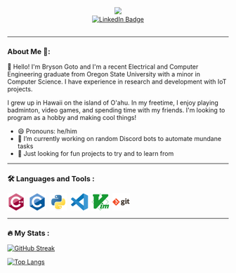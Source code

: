 
<!--- Aloha Gif -->
<div id="header" align="center">
  <img src="https://media.giphy.com/media/gGqbqaaxz6orZN8w7i/giphy.gif" width="100"/>
</div>

<!--- LinkedIn Badge -->
<div id="badges" align="center">
  <a href="https://www.linkedin.com/in/bryson-goto-429838205/">
    <img src="https://img.shields.io/badge/LinkedIn-blue?style=for-the-badge&logo=linkedin&logoColor=white" alt="LinkedIn Badge"/>
  </a>
</div>

<!--- Profile View Count -->
<div id="badges" align="center">
<img src="https://komarev.com/ghpvc/?username=BGoto808&style=flat-square&color=blue" alt=""/>
</div>

---

### About Me 🌊:
👋 Hello! I'm Bryson Goto and I'm a recent Electrical and Computer Engineering graduate from Oregon State University with a minor in Computer Science. I have experience in research and development with IoT projects. 

I grew up in Hawaii on the island of O'ahu. In my freetime, I enjoy playing badminton, video games, and spending time with my friends. I'm looking to program as a hobby and making cool things!

- 😄 Pronouns: he/him
- 🔭 I’m currently working on random Discord bots to automate mundane tasks
- 💭 Just looking for fun projects to try and to learn from

---

### :hammer_and_wrench: Languages and Tools :

<div>
  <img src="https://github.com/devicons/devicon/blob/master/icons/cplusplus/cplusplus-original.svg" title="C++" alt="C++" width="40" height="40"/>&nbsp;
  <img src="https://github.com/devicons/devicon/blob/master/icons/c/c-original.svg" title="C" alt="C" width="40" height="40"/>&nbsp;
  <img src="https://github.com/devicons/devicon/blob/master/icons/python/python-original.svg" title="Python" alt="Python" width="40" height="40"/>&nbsp;
  <img src="https://github.com/devicons/devicon/blob/master/icons/vscode/vscode-original.svg" title="VSCode" alt="VSCode" width="40" height="40"/>&nbsp;
  <img src="https://github.com/devicons/devicon/blob/master/icons/vim/vim-plain.svg" title="Vim" alt="Vim" width="40" height="40"/>&nbsp;
  <img src="https://github.com/devicons/devicon/blob/master/icons/git/git-original-wordmark.svg" title="Git" **alt="Git" width="40" height="40"/>
</div>

---

### :fire: My Stats :
[![GitHub Streak](http://github-readme-streak-stats.herokuapp.com?user=BGoto808&theme=dark&background=000000)](https://git.io/streak-stats)

[![Top Langs](https://github-readme-stats.vercel.app/api/top-langs/?username=BGoto808&layout=compact&theme=vision-friendly-dark)](https://github.com/anuraghazra/github-readme-stats)


<!--
**BGoto808/BGoto808** is a ✨ _special_ ✨ repository because its `README.md` (this file) appears on your GitHub profile.

Here are some ideas to get you started:

- 🔭 I’m currently working on ...
- 🌱 I’m currently learning ...
- 👯 I’m looking to collaborate on ...
- 🤔 I’m looking for help with ...
- 💬 Ask me about ...
- 📫 How to reach me: ...
- 😄 Pronouns: ...
- ⚡ Fun fact: ...
-->
